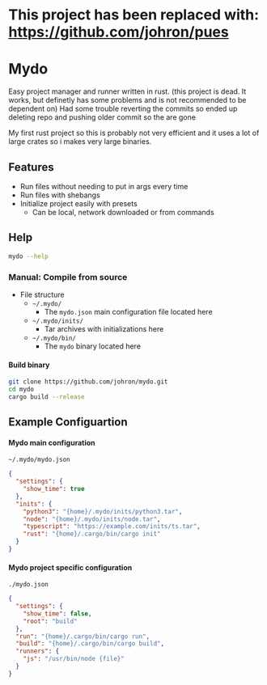 # **This project has been replaced with:** https://github.com/johron/pues

# Mydo
Easy project manager and runner written in rust.
(this project is dead. It works, but definetly has some problems and is not recommended to be dependent on)
Had some trouble reverting the commits so ended up deleting repo and pushing older commit so the are gone

My first rust project so this is probably not very efficient and it uses a lot of large crates so i makes very large binaries.

## Features
- Run files without needing to put in args every time
- Run files with shebangs
- Initialize project easily with presets
  - Can be local, network downloaded or from commands

## Help
```bash
mydo --help
```

### Manual: Compile from source
- File structure
  - `~/.mydo/`
    - The `mydo.json` main configuration file located here
  - `~/.mydo/inits/`
    - Tar archives with initializations here
  - `~/.mydo/bin/`
    - The `mydo` binary located here

#### Build binary
```bash
git clone https://github.com/johron/mydo.git
cd mydo
cargo build --release
```

## Example Configuartion
#### Mydo main configuration
`~/.mydo/mydo.json`
```json
{
  "settings": {
    "show_time": true
  },
  "inits": {
    "python3": "{home}/.mydo/inits/python3.tar",
    "node": "{home}/.mydo/inits/node.tar",
    "typescript": "https://example.com/inits/ts.tar",
    "rust": "{home}/.cargo/bin/cargo init"
  }
}
```

#### Mydo project specific configuration
`./mydo.json`
```json
{
  "settings": {
    "show_time": false,
    "root": "build"
  },
  "run": "{home}/.cargo/bin/cargo run",
  "build": "{home}/.cargo/bin/cargo build",
  "runners": {
    "js": "/usr/bin/node {file}"
  }
}

```
